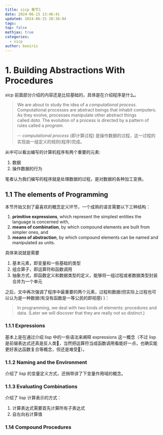 ```yaml
---
title: sicp 章节1
date: 2024-06-15 13:46:41
updated: 2024-06-15 20:38:04
tags: 
top: false
mathjax: true
categories:
  - sicp
author: booiris
---
```


# 1. Building Abstractions With Procedures

sicp 前面部分介绍的内容还是比较基础的，具体是在介绍程序是什么。

> We are about to study the idea of a _computational process_. Computational processes are abstract beings that inhabit computers. As they evolve, processes manipulate other abstract things called _data_. The evolution of a process is directed by a pattern of rules called a _program_.
>
> -- _computational process_ (即计算过程) 是操作数据的过程，这一过程的实现由一组定义的规则(程序)完成。

从中可以看出编写的计算机程序有两个重要的元素:

1. 数据
2. 操作数据的行为

笔者认为我们编写的程序就是处理数据的过程，是对数据的各种加工变换。

## 1.1 The elements of Programming

本节开始又到了最喜欢的概念定义环节，一个成熟的语言需要以下三种结构：

1. **primitive expressions**, which represent the simplest entities the language is concerned with,
2. **means of combination**, by which compound elements are built from simpler ones, and
3. **means of abstraction**, by which compound elements can be named and manipulated as units.

具体来说就是需要

1. 基本元素，即变量和一些基础的类型
2. 组合算子，即运算符和函数调用
3. 抽象方式，即函数定义和数据类型的定义，能够将一组过程或者数据类型封装合并为一个单元

之后，文中再次强调了程序中最重要的两个元素，过程和数据(但实际上过程也可以认为是一种数据(有没有函数是一等公民的即视感) )：

> In programming, we deal with two kinds of elements: procedures and data. (Later we will discover that they are really not so distinct.)

### 1.1.1 Expressions

基本上是在通过介绍 lisp 中的一些语法来阐释 expressions 这一概念（不过 lisp 是前缀表达式还真是反人类👾，当然把运算符当成函数调用看能好一点，也确实能更好表达函数复合等概念，但还是难受🤖）。

### 1.1.2 Naming and the Environment

介绍了 lisp 的变量定义方式，还捎带讲了下变量作用域的概念。

### 1.1.3 Evaluating Combinations

介绍了 lisp 计算表示的方式：

1. 计算表达式需要首先计算所有子表达式
2. 自左向右计算值

### 1.14 Compound Procedures
